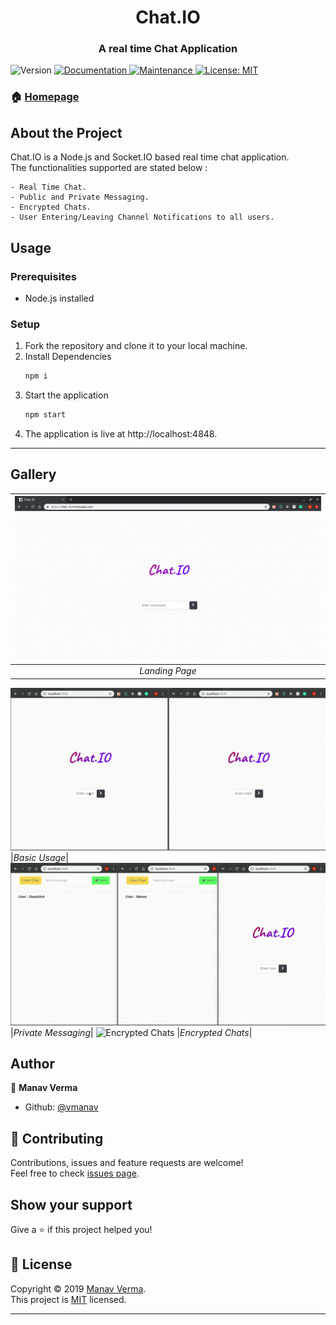 <h1 align="center">Chat.IO</h1>
<h3 align="center">A real time Chat Application</h3>
<p>

  <img alt="Version" src="https://img.shields.io/badge/version-1.0.0-blue.svg?cacheSeconds=2592000" />
  <a href="https://github.com/vmanav/Chat.IO#readme" target="_blank">
    <img alt="Documentation" src="https://img.shields.io/badge/documentation-yes-brightgreen.svg" />
  </a>
  <a href="https://github.com/vmanav/Chat.IO/graphs/commit-activity" target="_blank">
    <img alt="Maintenance" src="https://img.shields.io/badge/Maintained%3F-yes-green.svg" />
  </a>
  <a href="https://github.com/vmanav/Chat.IO/blob/master/LICENSE" target="_blank">
    <img alt="License: MIT" src="https://img.shields.io/github/license/vmanav/Chat.IO" />
  </a>
  
</p>

### 🏠 [Homepage](https://github.com/vmanav/Chat.IO#readme)

## About the Project

Chat.IO is a Node.js and  Socket.IO based real time chat application.
<br/>
The functionalities supported are stated below :

```
- Real Time Chat.
- Public and Private Messaging.
- Encrypted Chats.
- User Entering/Leaving Channel Notifications to all users.
```
## Usage

### Prerequisites 

* Node.js installed

### Setup

1. Fork the repository and clone it to your local machine.
1. Install Dependencies
    ```sh
    npm i
    ```
1. Start the application
    ```sh
    npm start
1. The application is live at http://localhost:4848.

---

## Gallery

|![Home Page](./public/screenshots/landingPage.png)|
|:-------:|
|*Landing Page*|
![Basic Usage](./public/screenshots/basicUsage.gif)
|*Basic Usage*|
![Private Messaging](./public/screenshots/privateMessaging.gif)
|*Private Messaging*|
![Encrypted Chats](./public/screenshots/encryptedChats.gif)
|*Encrypted Chats*|


## Author

👤 **Manav Verma**

* Github: [@vmanav](https://github.com/vmanav)

## 🤝 Contributing

Contributions, issues and feature requests are welcome!<br />Feel free to check [issues page](https://github.com/vmanav/Chat.IO/issues).

## Show your support

Give a ⭐️ if this project helped you!

## 📝 License

Copyright © 2019 [Manav Verma](https://github.com/vmanav).<br />
This project is [MIT](https://github.com/vmanav/Chat.IO/blob/master/LICENSE) licensed.

***
